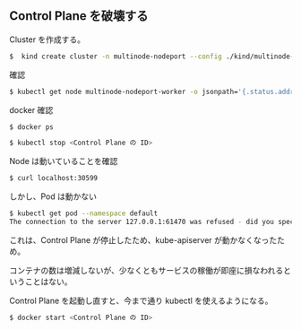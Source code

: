 ## Control Plane を破壊する

Cluster を作成する。

```bash
$  kind create cluster -n multinode-nodeport --config ./kind/multinode-config.yaml --image=kindest/node:v1.29.0
```

確認

```bash
$ kubectl get node multinode-nodeport-worker -o jsonpath='{.status.addresses[?(@.type=="InternalIP")].address}'
```

docker 確認

```bash
$ docker ps
```

```bash
$ kubectl stop <Control Plane の ID>
```

Node は動いていることを確認

```bash
$ curl localhost:30599
```

しかし、Pod は動かない

```bash
$ kubectl get pod --namespace default                                                                                                金  5/ 3 21:12:54 2024
The connection to the server 127.0.0.1:61470 was refused - did you specify the right host or port?
```

これは、Control Plane が停止したため、kube-apiserver が動かなくなったため。

コンテナの数は増減しないが、少なくともサービスの稼働が即座に損なわれるということはない。

Control Plane を起動し直すと、今まで通り kubectl を使えるようになる。

```bash
$ docker start <Control Plane の ID>
```
